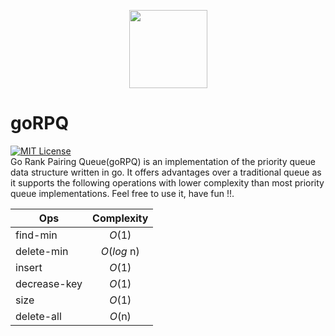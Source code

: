 <p align="center">
  <img src="https://i.imgur.com/vJfIiId.png" width="125px">
</p>

# goRPQ
 [![MIT License](http://b.repl.ca/v1/License-MIT-red.png)](LICENSE)  
  Go Rank Pairing Queue(goRPQ) is an implementation of the priority queue data structure written in go.
  It offers advantages over a traditional queue as it supports the following operations with lower complexity than most priority queue implementations.
  Feel free to use it, have fun !!.
  
| Ops    | Complexity|
| ------------- |:-------------:|
|find-min|*O*(1)|
|delete-min|*O*(*log* n)|
|insert|*O*(1)|
|decrease-key|*O*(1)|
|size|*O*(1)|
|delete-all|*O*(n)|
  
  
